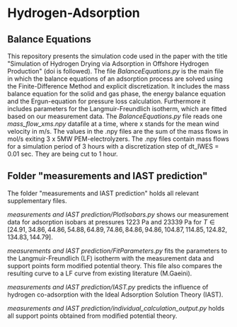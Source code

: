 # Hydrogen-Adsorption
## Balance Equations
This repository presents the simulation code used in the paper with the title "Simulation of Hydrogen Drying via Adsorption in Offshore Hydrogen Production" (doi is followed).
The file *BalanceEquations.py* is the main file in which the balance equations of an adsorption process are solved using the Finite-Difference Method and explicit discretization.
It includes the mass balance equation for the solid and gas phase, the energy balance equation and the Ergun-equation for pressure loss calculation. Furthermore it includes parameters for the Langmuir-Freundlich isotherm, 
which are fitted based on our measurement data.
The *BalanceEquations.py* file reads one *mass_flow_xms.npy* datafile at a time, where x stands for the mean wind velocity in m/s. The values in the .npy files are the sum of the mass flows in mol/s exiting 3 x 5MW PEM-electrolyzers.
The .npy files contain mass flows for a simulation period of 3 hours with a discretization step of dt_IWES = 0.01 sec. They are being cut to 1 hour.

## Folder "measurements and IAST prediction"
The folder "measurements and IAST prediction" holds all relevant supplementary files. 

*measurements and IAST prediction/PlotIsobars.py* shows our measurement data for adsorption isobars at pressures 1223 Pa and 23339 Pa for $T \in [24.91, 34.86, 44.86, 54.88, 64.89, 74.86, 84.86, 94.86, 104.87, 114.85, 124.82, 134.83, 144.79]$.

*measurements and IAST prediction/FitParameters.py* fits the parameters to the Langmuir-Freundlich (LF) isotherm with the measurement data and support points form modified potential theory. This file also compares the resulting curve to a LF curve from existing literature (M.Gaeini).

*measurements and IAST prediction/IAST.py* predicts the influence of hydrogen co-adsorption with the Ideal Adsorption Solution Theory (IAST). 

*measurements and IAST prediction/individual_calculation_output.py* holds all support points obtained from modified potential theory.
